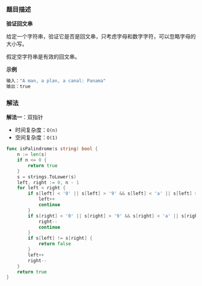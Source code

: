### 题目描述

**验证回文串**

给定一个字符串，验证它是否是回文串，只考虑字母和数字字符，可以忽略字母的大小写。

假定空字符串是有效的回文串。

**示例**

```bash
输入："A man, a plan, a canal: Panama"
输出：true
```

### 解法

**解法一**：双指针

- 时间复杂度：`O(n)`
- 空间复杂度：`O(1)`

```go
func isPalindrome(s string) bool {
    n := len(s)
    if n <= 0 {
        return true
    }
    s = strings.ToLower(s)
    left, right := 0, n - 1
    for left < right {
        if s[left] < '0' || s[left] > '9' && s[left] < 'a' || s[left] > 'z' {
            left++
            continue
        }
        if s[right] < '0' || s[right] > '9' && s[right] < 'a' || s[right] > 'z' {
            right--
            continue
        }
        if s[left] != s[right] {
            return false
        }
        left++
        right--
    }
    return true
}
```


